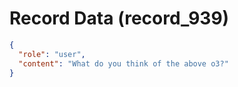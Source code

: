 # Record Data (record_939)

```json
{
  "role": "user",
  "content": "What do you think of the above o3?"
}
```
